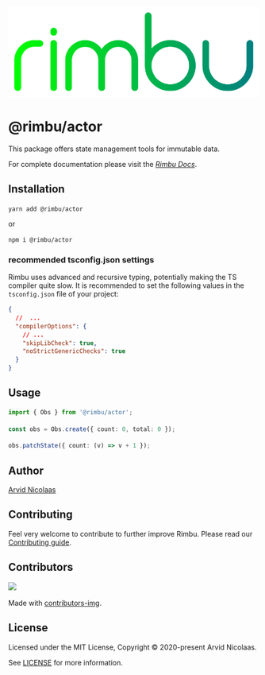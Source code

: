 <p align="center">
    <img src="../../assets/rimbu_logo.svg" />
</p>

# @rimbu/actor

This package offers state management tools for immutable data.

For complete documentation please visit the _[Rimbu Docs](http://rimbu.org/rimbu-actor)_.

## Installation

`yarn add @rimbu/actor`

or

`npm i @rimbu/actor`

### recommended tsconfig.json settings

Rimbu uses advanced and recursive typing, potentially making the TS compiler quite slow. It is recommended to set the following values in the `tsconfig.json` file of your project:

```json
{
  //  ...
  "compilerOptions": {
    // ...
    "skipLibCheck": true,
    "noStrictGenericChecks": true
  }
}
```

## Usage

```ts
import { Obs } from '@rimbu/actor';

const obs = Obs.create({ count: 0, total: 0 });

obs.patchState({ count: (v) => v + 1 });
```

## Author

[Arvid Nicolaas](https://github.com/vitoke)

## Contributing

Feel very welcome to contribute to further improve Rimbu. Please read our [Contributing guide](../../CONTRIBUTING.md).

## Contributors

<img src = "https://contrib.rocks/image?repo=vitoke/iternal"/>

Made with [contributors-img](https://contrib.rocks).

## License

Licensed under the MIT License, Copyright © 2020-present Arvid Nicolaas.

See [LICENSE](./LICENSE) for more information.
